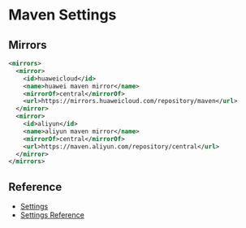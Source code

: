 # Maven Settings

## Mirrors

```xml
<mirrors>
  <mirror>
    <id>huaweicloud</id>
    <name>huawei maven mirror</name>
    <mirrorOf>central</mirrorOf>
    <url>https://mirrors.huaweicloud.com/repository/maven</url>
  </mirror>
  <mirror>
    <id>aliyun</id>
    <name>aliyun maven mirror</name>
    <mirrorOf>central</mirrorOf>
    <url>https://maven.aliyun.com/repository/central</url>
  </mirror>
</mirrors>
```

## Reference

- [Settings](https://maven.apache.org/ref/3.5.4/maven-settings/settings.html)
- [Settings Reference](https://maven.apache.org/settings.html)


